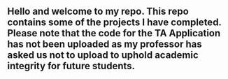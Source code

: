 ## Hello and welcome to my repo. This repo contains some of the projects I have completed. Please note that the code for the TA Application has not been uploaded as my professor has asked us not to upload to uphold academic integrity for future students.
